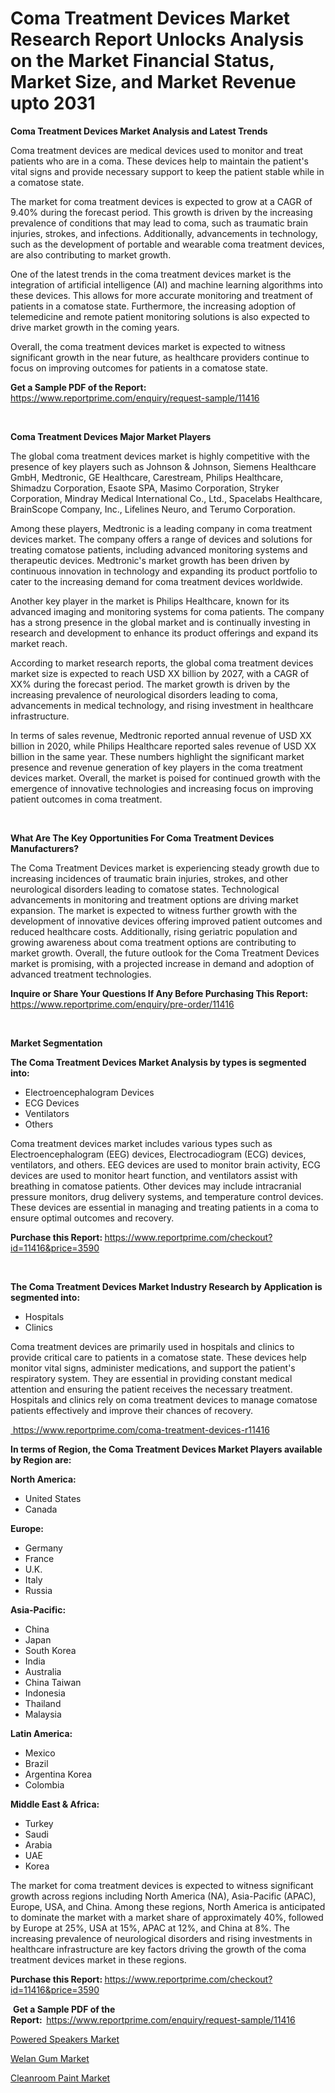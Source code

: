 <p><h1>Coma Treatment Devices Market Research Report Unlocks Analysis on the Market Financial Status, Market Size, and Market Revenue upto 2031</h1></p><p><strong>Coma Treatment Devices Market Analysis and Latest Trends</strong></p>
<p><p>Coma treatment devices are medical devices used to monitor and treat patients who are in a coma. These devices help to maintain the patient's vital signs and provide necessary support to keep the patient stable while in a comatose state.</p><p>The market for coma treatment devices is expected to grow at a CAGR of 9.40% during the forecast period. This growth is driven by the increasing prevalence of conditions that may lead to coma, such as traumatic brain injuries, strokes, and infections. Additionally, advancements in technology, such as the development of portable and wearable coma treatment devices, are also contributing to market growth.</p><p>One of the latest trends in the coma treatment devices market is the integration of artificial intelligence (AI) and machine learning algorithms into these devices. This allows for more accurate monitoring and treatment of patients in a comatose state. Furthermore, the increasing adoption of telemedicine and remote patient monitoring solutions is also expected to drive market growth in the coming years.</p><p>Overall, the coma treatment devices market is expected to witness significant growth in the near future, as healthcare providers continue to focus on improving outcomes for patients in a comatose state.</p></p>
<p><strong>Get a Sample PDF of the Report:&nbsp;</strong> <a href="https://www.reportprime.com/enquiry/request-sample/11416">https://www.reportprime.com/enquiry/request-sample/11416</a></p>
<p>&nbsp;</p>
<p><strong>Coma Treatment Devices Major Market Players</strong></p>
<p><p>The global coma treatment devices market is highly competitive with the presence of key players such as Johnson & Johnson, Siemens Healthcare GmbH, Medtronic, GE Healthcare, Carestream, Philips Healthcare, Shimadzu Corporation, Esaote SPA, Masimo Corporation, Stryker Corporation, Mindray Medical International Co., Ltd., Spacelabs Healthcare, BrainScope Company, Inc., Lifelines Neuro, and Terumo Corporation.</p><p>Among these players, Medtronic is a leading company in coma treatment devices market. The company offers a range of devices and solutions for treating comatose patients, including advanced monitoring systems and therapeutic devices. Medtronic's market growth has been driven by continuous innovation in technology and expanding its product portfolio to cater to the increasing demand for coma treatment devices worldwide.</p><p>Another key player in the market is Philips Healthcare, known for its advanced imaging and monitoring systems for coma patients. The company has a strong presence in the global market and is continually investing in research and development to enhance its product offerings and expand its market reach.</p><p>According to market research reports, the global coma treatment devices market size is expected to reach USD XX billion by 2027, with a CAGR of XX% during the forecast period. The market growth is driven by the increasing prevalence of neurological disorders leading to coma, advancements in medical technology, and rising investment in healthcare infrastructure.</p><p>In terms of sales revenue, Medtronic reported annual revenue of USD XX billion in 2020, while Philips Healthcare reported sales revenue of USD XX billion in the same year. These numbers highlight the significant market presence and revenue generation of key players in the coma treatment devices market. Overall, the market is poised for continued growth with the emergence of innovative technologies and increasing focus on improving patient outcomes in coma treatment.</p></p>
<p>&nbsp;</p>
<p><strong>What Are The Key Opportunities For Coma Treatment Devices Manufacturers?</strong></p>
<p><p>The Coma Treatment Devices market is experiencing steady growth due to increasing incidences of traumatic brain injuries, strokes, and other neurological disorders leading to comatose states. Technological advancements in monitoring and treatment options are driving market expansion. The market is expected to witness further growth with the development of innovative devices offering improved patient outcomes and reduced healthcare costs. Additionally, rising geriatric population and growing awareness about coma treatment options are contributing to market growth. Overall, the future outlook for the Coma Treatment Devices market is promising, with a projected increase in demand and adoption of advanced treatment technologies.</p></p>
<p><strong>Inquire or Share Your Questions If Any Before Purchasing This Report:</strong> <a href="https://www.reportprime.com/enquiry/pre-order/11416">https://www.reportprime.com/enquiry/pre-order/11416</a></p>
<p>&nbsp;</p>
<p><strong>Market Segmentation</strong></p>
<p><strong>The Coma Treatment Devices Market Analysis by types is segmented into:</strong></p>
<p><ul><li>Electroencephalogram Devices</li><li>ECG Devices</li><li>Ventilators</li><li>Others</li></ul></p>
<p><p>Coma treatment devices market includes various types such as Electroencephalogram (EEG) devices, Electrocadiogram (ECG) devices, ventilators, and others. EEG devices are used to monitor brain activity, ECG devices are used to monitor heart function, and ventilators assist with breathing in comatose patients. Other devices may include intracranial pressure monitors, drug delivery systems, and temperature control devices. These devices are essential in managing and treating patients in a coma to ensure optimal outcomes and recovery.</p></p>
<p><strong>Purchase this Report:&nbsp;</strong><a href="https://www.reportprime.com/checkout?id=11416&price=3590">https://www.reportprime.com/checkout?id=11416&price=3590</a></p>
<p>&nbsp;</p>
<p><strong>The Coma Treatment Devices Market Industry Research by Application is segmented into:</strong></p>
<p><ul><li>Hospitals</li><li>Clinics</li></ul></p>
<p><p>Coma treatment devices are primarily used in hospitals and clinics to provide critical care to patients in a comatose state. These devices help monitor vital signs, administer medications, and support the patient's respiratory system. They are essential in providing constant medical attention and ensuring the patient receives the necessary treatment. Hospitals and clinics rely on coma treatment devices to manage comatose patients effectively and improve their chances of recovery.</p></p>
<p><a href="https://www.reportprime.com/coma-treatment-devices-r11416">&nbsp;https://www.reportprime.com/coma-treatment-devices-r11416</a></p>
<p><strong>In terms of Region, the Coma Treatment Devices Market Players available by Region are:</strong></p>
<p>
    <p> <strong> North America: </strong>
        <ul>
            <li>United States</li>
            <li>Canada</li>
        </ul>
        </p> 
    <p> <strong> Europe: </strong>
        <ul>
            <li>Germany</li>
            <li>France</li>
            <li>U.K.</li>
            <li>Italy</li>
            <li>Russia</li>
        </ul>
        </p> 
    <p> <strong> Asia-Pacific: </strong>
        <ul>
            <li>China</li>
            <li>Japan</li>
            <li>South Korea</li>
            <li>India</li>
            <li>Australia</li>
            <li>China Taiwan</li>
            <li>Indonesia</li>
            <li>Thailand</li>
            <li>Malaysia</li>
        </ul>
        </p> 
    <p> <strong> Latin America: </strong>
        <ul>
            <li>Mexico</li>
            <li>Brazil</li>
            <li>Argentina Korea</li>
            <li>Colombia</li>
        </ul>
        </p> 
    <p> <strong> Middle East & Africa: </strong>
        <ul>
            <li>Turkey</li>
            <li>Saudi</li>
            <li>Arabia</li>
            <li>UAE</li>
            <li>Korea</li>
        </ul>
    </p>
    </p>
<p><p>The market for coma treatment devices is expected to witness significant growth across regions including North America (NA), Asia-Pacific (APAC), Europe, USA, and China. Among these regions, North America is anticipated to dominate the market with a market share of approximately 40%, followed by Europe at 25%, USA at 15%, APAC at 12%, and China at 8%. The increasing prevalence of neurological disorders and rising investments in healthcare infrastructure are key factors driving the growth of the coma treatment devices market in these regions.</p></p>
<p><strong>Purchase this Report: </strong><a href="https://www.reportprime.com/checkout?id=11416&price=3590">https://www.reportprime.com/checkout?id=11416&price=3590</a></p>
<p>&nbsp;<strong>Get a Sample PDF of the Report:&nbsp;&nbsp;</strong><a href="https://www.reportprime.com/enquiry/request-sample/11416">https://www.reportprime.com/enquiry/request-sample/11416</a></p>
<p><strong></strong></p>
<p><p><a href="https://www.linkedin.com/pulse/powered-speakers-market-size-reveals-best-marketing-werme?trackingId=UICk4W8T1hc4e%2BIu8VdGsA%3D%3D">Powered Speakers Market</a></p><p><a href="https://www.linkedin.com/pulse/welan-gum-market-research-report-unlocks-analysis-financial-le07c?trackingId=DNHWyFgW4LAJoew1lPhfhQ%3D%3D">Welan Gum Market</a></p><p><a href="https://www.linkedin.com/pulse/cleanroom-paint-market-analysis-examines-its-scope-growth-64vwc?trackingId=O4C14pJR2gVjQ7jhvMBjFg%3D%3D">Cleanroom Paint Market</a></p></p>